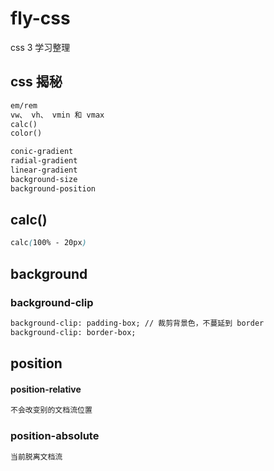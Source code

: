 # fly-css
css 3 学习整理

## css 揭秘
```txt
em/rem
vw、 vh、 vmin 和 vmax
calc()
color()
```
```css
conic-gradient
radial-gradient
linear-gradient
background-size
background-position

```
## calc()

```css
calc(100% - 20px)
```
## background

### background-clip
```txt
background-clip: padding-box; // 裁剪背景色，不蔓延到 border
background-clip: border-box;
```

## position

#### position-relative

```js
不会改变别的文档流位置
```

### position-absolute

```js
当前脱离文档流
```